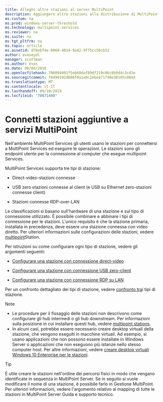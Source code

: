 ```yaml
---
title: Alleghi altre stazioni al server MultiPoint
description: Aggiungere altre stazioni alla distribuzione di MultiPoint Services
ms.custom: na
ms.prod: windows-server-threshold
ms.technology: multipoint-services
ms.reviewer: na
ms.suite: na
ms.tgt_pltfrm: na
ms.topic: article
ms.assetid: d78ebf4e-0968-4014-9a42-9f75cc50cb52
author: evaseydl
manager: scottman
ms.author: evas
ms.date: 08/04/2016
ms.openlocfilehash: 70609d491f5eb60daf89df219c06c8b9d4c3cd3e
ms.sourcegitcommit: f6490192d686f0a1e0c2ebe471f98e30105c0844
ms.translationtype: MT
ms.contentlocale: it-IT
ms.lasthandoff: 09/10/2019
ms.locfileid: "70871408"
---
```

# <a name="attach-additional-stations-to-multipoint-services"></a>Connetti stazioni aggiuntive a servizi MultiPoint
Nell'ambiente MultiPoint Services gli utenti usano le stazioni per connettersi a MultiPoint Services ed eseguire le operazioni. Le stazioni sono gli endpoint utente per la connessione al computer che esegue multipoint Services.  
  
MultiPoint Services supporta tre tipi di stazione:  
  
-   Direct-video-stazioni connesse  
  
-   USB zero stazioni connesse al client (e USB su Ethernet zero-stazioni connesse client)  
  
-   Stazioni connesse RDP-over-LAN  
  
Le classificazioni si basano sull'hardware di una stazione e sul tipo di connessione utilizzato. È possibile combinare e abbinare i tipi di connessione per le stazioni. L'unico requisito è che la stazione primaria, installata in precedenza, deve essere una stazione connessa con video diretto. Per ulteriori informazioni sulle configurazioni delle stazioni, vedere [multipoint](MultiPoint-services-Stations.md)Station.  
  
Per istruzioni su come configurare ogni tipo di stazione, vedere gli argomenti seguenti:  
  
-   [Configurare una stazione con connessione direct-video](Set-up-a-direct-video-connected-station-in-MultiPoint-services.md)  
  
-   [Configurare una stazione con connessione USB zero-client](Set-up-a-USB-zero-client-connected-station-in-MultiPoint-services.md)  
  
-   [Configurare una stazione con connessione RDP su LAN](Set-up-an-RDP-over-LAN-connected-station-in-MultiPoint-services.md)  
  
Per un confronto dettagliato dei tipi di stazione, vedere [confronto tra](multipoint-services-stations.md#BKMK_StationTypeComparison)i tipi di stazione.  
  
> [!NOTE]  
> -   Le procedure per il fissaggio delle stazioni non descrivono come configurare gli hub intermedi o gli hub downstream. Per informazioni sulla posizione in cui installare questi hub, vedere [multipoint stations](MultiPoint-services-Stations.md).  
> -   In alcuni casi, potrebbe essere necessario creare desktop virtuali della stazione, che vengono eseguiti in macchine virtuali. Ad esempio, si usano applicazioni che non possono essere installate in Windows Server o applicazioni che non eseguono più istanze nello stesso computer host. Per altre informazioni, vedere [creare desktop virtuali Windows 10 Enterprise per le stazioni](Create-Windows-10-Enterprise-virtual-desktops-for-stations.md).  
  
> [!TIP]  
> È utile creare le stazioni nell'ordine dei percorsi fisici in modo che vengano identificate in sequenza in MultiPoint Server. Se in seguito si vuole modificare il nome di una stazione, è possibile farlo in Gestione MultiPoint. Per ulteriori informazioni, vedere l'argomento relativo al mapping di tutte le stazioni in MultiPoint Server Guida e supporto tecnico.
